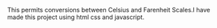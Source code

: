 This permits conversions between Celsius and Farenheit Scales.I have made this project using html css and javascript.
